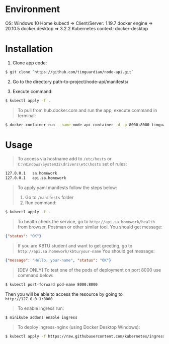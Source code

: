 # Environment

OS: Windows 10 Home
kubectl => Client/Server: 1.19.7
docker engine => 20.10.5
docker desktop => 3.2.2
Kubernetes context: docker-desktop

# Installation

1) Clone app code:

```sh
$ git clone `https://github.com/timguardian/node-api.git`
```

2) Go to the directory path-to-project/node-api/manifests/

3) Execute command:

```sh
$ kubectl apply -f .
```

> To pull from hub.docker.com and run the app, execute command in terminal:

```sh
$ docker container run --name node-api-container -d -p 8000:8000 timguardian/node-api:latest
```

# Usage

> To access via hostname add to `/etc/hosts` or `C:\Windows\System32\drivers\etc\hosts` set of rules:

```sh
127.0.0.1   sa.homework
127.0.0.1   api.sa.homework
```

> To apply yaml manifests follow the steps below:  
> 1) Go to `/manifests` folder
> 2) Run command:  

```sh
$ kubectl apply -f .
```

> To health check the service, go to `http://api.sa.homework/health` from browser, Postman or other similar tool.
You should get message:
```json
{"status": "OK"}
```
> If you are KBTU student and want to get greeting, go to `http://api.sa.homework/kbtu/your-name`
You should get message:
```json
{"message": "Hello, your-name", "status": "OK"}
```

> [DEV ONLY] To test one of the pods of deployment on port 8000 use command below:

```sh
$ kubectl port-forward pod-name 8000:8000
```

Then you will be able to access the resource by going to `http://127.0.0.1:8000`  

> To enable ingress run:
```sh
$ minikube addons enable ingress
```

> To deploy ingress-nginx (using Docker Desktop Windows):
```sh
$ kubectl apply -f https://raw.githubusercontent.com/kubernetes/ingress-nginx/controller-v0.41.2/deploy/static/provider/cloud/deploy.yaml
```